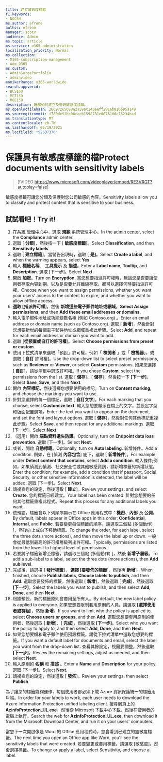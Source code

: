 ```yaml
---
title: 建立敏感度標籤
f1.keywords:
- NOCSH
ms.author: efrene
author: efrene
manager: scotv
audience: Admin
ms.topic: article
ms.service: o365-administration
localization_priority: Normal
ms.collection:
- M365-subscription-management
- Adm_O365
ms.custom:
- AdminSurgePortfolio
- adminvideo
monikerRange: o365-worldwide
search.appverid:
- BCS160
- MET150
- MOE150
description: 瞭解如何建立及管理敏感度標籤。
ms.openlocfilehash: 26697265088a2a59ac145eeff2816b816b95a149
ms.sourcegitcommit: f780de91bc00caeb1598781e0076106c76234bad
ms.translationtype: MT
ms.contentlocale: zh-TW
ms.lasthandoff: 05/19/2021
ms.locfileid: "52537376"
---
```

# <a name="protect-documents-with-sensitivity-labels"></a><span data-ttu-id="d1c0a-103">保護具有敏感度標籤的檔</span><span class="sxs-lookup"><span data-stu-id="d1c0a-103">Protect documents with sensitivity labels</span></span>

> [!VIDEO https://www.microsoft.com/videoplayer/embed/RE3VRGT?autoplay=false]

<span data-ttu-id="d1c0a-104">敏感度標籤可讓您分類及保護對您公司敏感的內容。</span><span class="sxs-lookup"><span data-stu-id="d1c0a-104">Sensitivity labels allow you to classify and protect content that is sensitive to your business.</span></span>

## <a name="try-it"></a><span data-ttu-id="d1c0a-105">試試看吧！</span><span class="sxs-lookup"><span data-stu-id="d1c0a-105">Try it!</span></span>

1. <span data-ttu-id="d1c0a-106">在系統 [管理中心](https://admin.microsoft.com)中，選取 **規範** 系統管理中心。</span><span class="sxs-lookup"><span data-stu-id="d1c0a-106">In the [admin center](https://admin.microsoft.com), select the **Compliance** admin center.</span></span>
1. <span data-ttu-id="d1c0a-107">選取 [ **分類**]，然後按一下 [ **敏感度標籤**]。</span><span class="sxs-lookup"><span data-stu-id="d1c0a-107">Select **Classification**, and then **Sensitivity labels**.</span></span>
1. <span data-ttu-id="d1c0a-108">選取 [ **建立標籤**]，當警告出現時，選取 [ **是]**。</span><span class="sxs-lookup"><span data-stu-id="d1c0a-108">Select **Create a label**, and when the warning appears, select **Yes**.</span></span>
1. <span data-ttu-id="d1c0a-109">輸入 **標籤名稱**、 **工具提示** 及 **描述**。</span><span class="sxs-lookup"><span data-stu-id="d1c0a-109">Enter a **Label name**, **Tooltip**, and **Description**.</span></span> <span data-ttu-id="d1c0a-110">選取 [下一步]。</span><span class="sxs-lookup"><span data-stu-id="d1c0a-110">Select **Next**.</span></span>
1. <span data-ttu-id="d1c0a-111">開啟 **加密**。</span><span class="sxs-lookup"><span data-stu-id="d1c0a-111">Turn on **Encryption**.</span></span> <span data-ttu-id="d1c0a-112">當您想要指派許可權時，無論您是否要讓使用者存取內容到期，以及是否要允許離線存取，都可以選擇何時要指派許可權。</span><span class="sxs-lookup"><span data-stu-id="d1c0a-112">Choose when you want to assign permissions, whether you want your users' access to the content to expire, and whether you want to allow offline access.</span></span>
1. <span data-ttu-id="d1c0a-113">**選取 [指派許可權**]，然後 **新增這些電子郵件地址或網域**。</span><span class="sxs-lookup"><span data-stu-id="d1c0a-113">**Select Assign permissions**, and then **Add these email addresses or domains**.</span></span>
1. <span data-ttu-id="d1c0a-114">輸入電子郵件地址或功能變數名稱 (例如 Contoso.org) 。</span><span class="sxs-lookup"><span data-stu-id="d1c0a-114">Enter an email address or domain name (such as Contoso.org).</span></span>  <span data-ttu-id="d1c0a-115">選取 [ **新增**]，然後針對您想要新增的每個電子郵件地址或網域重複此步驟。</span><span class="sxs-lookup"><span data-stu-id="d1c0a-115">Select **Add**, and repeat for each email address or domain you want to add.</span></span>
1. <span data-ttu-id="d1c0a-116">選取 **[從預置或自訂的許可權**]。</span><span class="sxs-lookup"><span data-stu-id="d1c0a-116">Select **Choose permissions from preset or custom**.</span></span>
1. <span data-ttu-id="d1c0a-117">使用下拉式清單來選取「預設」許可權，例如「 **檢閱者** 」或「 **檢視器**」，或選取 [ **自訂** 許可權]。</span><span class="sxs-lookup"><span data-stu-id="d1c0a-117">Use the drop-down list to select preset permissions, such as **Reviewer** or **Viewer**, or select **Custom** permissions.</span></span> <span data-ttu-id="d1c0a-118">如果您選擇 [ **自訂**]，請從清單中選取許可權。</span><span class="sxs-lookup"><span data-stu-id="d1c0a-118">If you chose **Custom**, select the permissions from the list.</span></span> <span data-ttu-id="d1c0a-119">選取 [ **儲存**]、[ **儲存**]，然後按一下 **[下一步]**。</span><span class="sxs-lookup"><span data-stu-id="d1c0a-119">Select **Save**, **Save**, and then **Next**.</span></span>
1. <span data-ttu-id="d1c0a-120">開啟 **內容標記**，然後選擇您想要使用的標記。</span><span class="sxs-lookup"><span data-stu-id="d1c0a-120">Turn on **Content marking**, and choose the markings you want to use.</span></span>
1. <span data-ttu-id="d1c0a-121">針對您選擇的每一個標記，選取 [ **自訂文字**]。</span><span class="sxs-lookup"><span data-stu-id="d1c0a-121">For each marking that you choose, select **Customize text**.</span></span> <span data-ttu-id="d1c0a-122">輸入您想要顯示在檔上的文字，並設定字型和版面配置選項。</span><span class="sxs-lookup"><span data-stu-id="d1c0a-122">Enter the text you want to appear on the document, and set the font and layout options.</span></span> <span data-ttu-id="d1c0a-123">選取 [ **儲存**]，然後對任何其他標記重複此步驟。</span><span class="sxs-lookup"><span data-stu-id="d1c0a-123">Select **Save**, and then repeat for any additional markings.</span></span> <span data-ttu-id="d1c0a-124">選取 [下一步]。</span><span class="sxs-lookup"><span data-stu-id="d1c0a-124">Select **Next**.</span></span>
1. <span data-ttu-id="d1c0a-125">（選用）開啟 **端點資料遺失防護**。</span><span class="sxs-lookup"><span data-stu-id="d1c0a-125">Optionally, turn on **Endpoint data loss prevention**.</span></span> <span data-ttu-id="d1c0a-126">選取 [下一步]。</span><span class="sxs-lookup"><span data-stu-id="d1c0a-126">Select **Next**.</span></span>
1. <span data-ttu-id="d1c0a-127">或者，開啟 **自動標籤**。</span><span class="sxs-lookup"><span data-stu-id="d1c0a-127">Optionally, turn on **Auto labeling**.</span></span> <span data-ttu-id="d1c0a-128">新增條件。</span><span class="sxs-lookup"><span data-stu-id="d1c0a-128">Add a condition.</span></span> <span data-ttu-id="d1c0a-129">例如，在 [偵測 **內容包含**] 底下，選取 [ **新增條件**]。</span><span class="sxs-lookup"><span data-stu-id="d1c0a-129">For example, under **Detect content that contains**, select **Add a condition**.</span></span> <span data-ttu-id="d1c0a-130">輸入條件;例如，如果偵測到偵測、社交安全性或其他敏感資訊，請新增標籤的新增狀態。</span><span class="sxs-lookup"><span data-stu-id="d1c0a-130">Enter the condition; for example, add a condition that if passport, Social Security, or other sensitive information is detected, the label will be added.</span></span> <span data-ttu-id="d1c0a-131">選取 [下一步]。</span><span class="sxs-lookup"><span data-stu-id="d1c0a-131">Select **Next**.</span></span>
1. <span data-ttu-id="d1c0a-132">請複查您的設定，然後選取 [ **建立**]。</span><span class="sxs-lookup"><span data-stu-id="d1c0a-132">Review your settings, and select **Create**.</span></span> <span data-ttu-id="d1c0a-133">您的標籤已經建立。</span><span class="sxs-lookup"><span data-stu-id="d1c0a-133">Your label has been created.</span></span> <span data-ttu-id="d1c0a-134">針對您想要的任何其他標籤重複此程式。</span><span class="sxs-lookup"><span data-stu-id="d1c0a-134">Repeat this process for any additional labels you want.</span></span>
1. <span data-ttu-id="d1c0a-135">依預設，標籤會以下列順序顯示在 Office 應用程式中：**機密**、**內部** 及 **公開**。</span><span class="sxs-lookup"><span data-stu-id="d1c0a-135">By default, labels appear in Office apps in this order: **Confidential**, **Internal**, and **Public**.</span></span> <span data-ttu-id="d1c0a-136">若要變更每個標籤的順序，請選取三個點 (多個動作) ]，然後向上或向下移動標籤。</span><span class="sxs-lookup"><span data-stu-id="d1c0a-136">To change the order, for each label, select the three dots (more actions), and then move the label up or down.</span></span> <span data-ttu-id="d1c0a-137">一般會從最低到最高的許可權層級列出許可權。</span><span class="sxs-lookup"><span data-stu-id="d1c0a-137">Typically, permissions are listed from the lowest to highest level of permissions.</span></span>
1. <span data-ttu-id="d1c0a-138">若要將子標籤新增至標籤，請選取三個點 (多個動作) ]，然後 **新增子層級**。</span><span class="sxs-lookup"><span data-stu-id="d1c0a-138">To add a sub-label to a label, select the three dots (more actions), then **Add sub level**.</span></span>
1. <span data-ttu-id="d1c0a-139">完成後，請選擇 [ **發行標籤**]， **選擇 [要發佈的標籤**]，然後再 **新增**]。</span><span class="sxs-lookup"><span data-stu-id="d1c0a-139">When finished, choose **Publish labels**, **Choose labels to publish**, and then **Add**.</span></span> <span data-ttu-id="d1c0a-140">選取您要發佈的標籤，然後選取 [ **新增**]，然後選取 [ **完成**]，然後選取 **[下一步]**。</span><span class="sxs-lookup"><span data-stu-id="d1c0a-140">Select the labels you want to publish, and then select **Add**, **Done**, and then **Next**.</span></span>
1. <span data-ttu-id="d1c0a-141">根據預設，新的標籤原則會套用至所有人。</span><span class="sxs-lookup"><span data-stu-id="d1c0a-141">By default, the new label policy is applied to everyone.</span></span> <span data-ttu-id="d1c0a-142">如果您想要限制套用原則的人員，請選取 **[選擇使用者或群組**]，然後 **新增**。</span><span class="sxs-lookup"><span data-stu-id="d1c0a-142">If you want to limit who the policy is applied to, select **Choose users or groups**, and then **Add**.</span></span> <span data-ttu-id="d1c0a-143">選取您想要套用原則的使用者，然後選取 [ **新增**]、[ **完成**]，然後選取 **[下一步]**。</span><span class="sxs-lookup"><span data-stu-id="d1c0a-143">Select who you want the policy to apply to, and then select **Add**, **Done**, and then **Next**.</span></span>
1. <span data-ttu-id="d1c0a-144">如果您想要檔和電子郵件使用預設標籤，請從下拉式清單中選取您想要的標籤。</span><span class="sxs-lookup"><span data-stu-id="d1c0a-144">If you want a default label for documents and email, select the label you want from the drop-down list.</span></span> <span data-ttu-id="d1c0a-145">查看其餘設定，視需要調整，然後選取 **[下一步]**。</span><span class="sxs-lookup"><span data-stu-id="d1c0a-145">Review the remaining settings, adjust as needed, and then select **Next**.</span></span>
1. <span data-ttu-id="d1c0a-146">輸入原則的 **名稱** 和 **描述** 。</span><span class="sxs-lookup"><span data-stu-id="d1c0a-146">Enter a **Name** and **Description** for your policy.</span></span> <span data-ttu-id="d1c0a-147">選取 [下一步]。</span><span class="sxs-lookup"><span data-stu-id="d1c0a-147">Select **Next**.</span></span>
1. <span data-ttu-id="d1c0a-148">請複查您的設定，然後選取 [ **發佈**]。</span><span class="sxs-lookup"><span data-stu-id="d1c0a-148">Review your settings, then select **Publish**.</span></span>

<span data-ttu-id="d1c0a-149">為了讓您的標籤能夠運作，每個使用者都必須下載 Azure 資訊保護統一的標籤用戶端。</span><span class="sxs-lookup"><span data-stu-id="d1c0a-149">In order for your labels to work, each user needs to download the Azure Information Protection unified labeling client.</span></span> <span data-ttu-id="d1c0a-150">搜尋網頁上的 **AzinfoProtection_UL.exe**，然後從 Microsoft 下載中心下載，然後在使用者的電腦上執行。</span><span class="sxs-lookup"><span data-stu-id="d1c0a-150">Search the web for **AzinfoProtection_UL.exe**, then download it from the Microsoft Download Center, and run it on your users' computers.</span></span>

<span data-ttu-id="d1c0a-151">當您下一次開啟像是 Word 的 Office 應用程式時，您會看到已建立的靈敏度標籤。</span><span class="sxs-lookup"><span data-stu-id="d1c0a-151">The next time you open an Office app like Word, you'll see the sensitivity labels that were created.</span></span> <span data-ttu-id="d1c0a-152">若要變更或套用標籤，請選取 [敏感度]，然後選擇標籤。</span><span class="sxs-lookup"><span data-stu-id="d1c0a-152">To change or apply a label, select Sensitivity, and choose a label.</span></span>

